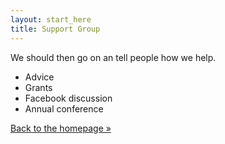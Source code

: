 ```yaml
---
layout: start_here
title: Support Group
---
```


We should then go on an tell people how we help.
 
 * Advice
 * Grants
 * Facebook discussion
 * Annual conference

<a href='/index.html' class='btn'>Back to the homepage &raquo;</a>